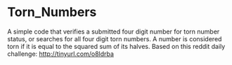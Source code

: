 Torn_Numbers
============

A simple code that verifies a submitted four digit number for torn number status, or searches for all four digit torn numbers.  A number is considered torn if it is equal to the squared sum of its halves. Based on this reddit daily challenge: http://tinyurl.com/o8ldrba

